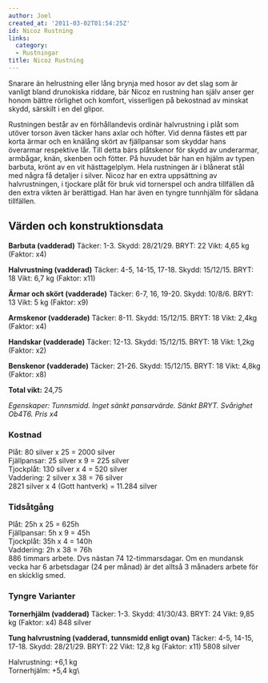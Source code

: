```yaml
---
author: Joel
created_at: '2011-03-02T01:54:25Z'
id: Nicoz Rustning
links:
  category:
  - Rustningar
title: Nicoz Rustning
---
```


Snarare än helrustning eller lång brynja med hosor av det slag som är vanligt bland drunokiska
riddare, bär Nicoz en rustning han själv anser ger honom bättre rörlighet och komfort, visserligen
på bekostnad av minskat skydd, särskilt i en del glipor.

Rustningen består av en förhållandevis ordinär halvrustning i plåt som utöver torson även täcker
hans axlar och höfter. Vid denna fästes ett par korta ärmar och en knälång skört av fjällpansar som
skyddar hans överarmar respektive lår. Till detta bärs plåtskenor för skydd av underarmar, armbågar,
knän, skenben och fötter. På huvudet bär han en hjälm av typen barbuta, krönt av en vit
hästtagelplym. Hela rustningen är i blånerat stål med några få detaljer i silver. Nicoz har en extra
uppsättning av halvrustningen, i tjockare plåt för bruk vid tornerspel och andra tillfällen då den
extra vikten är berättigad. Han har även en tyngre tunnhjälm för sådana tillfällen.

Värden och konstruktionsdata
----------------------------

**Barbuta (vadderad)** Täcker: 1-3. Skydd: 28/21/29. BRYT: 22 Vikt: 4,65 kg (Faktor: x4)

**Halvrustning (vadderad)** Täcker: 4-5, 14-15, 17-18. Skydd: 15/12/15. BRYT: 18 Vikt: 6,7 kg
(Faktor: x11)

**Ärmar och skört (vadderade)** Täcker: 6-7, 16, 19-20. Skydd: 10/8/6. BRYT: 13 Vikt: 5 kg (Faktor:
x9)

**Armskenor (vadderade)** Täcker: 8-11. Skydd: 15/12/15. BRYT: 18 Vikt: 2,4kg (Faktor: x4)

**Handskar (vadderade)** Täcker: 12-13. Skydd: 15/12/15. BRYT: 18 Vikt: 1,2kg (Faktor: x2)

**Benskenor (vadderade)** Täcker: 21-26. Skydd: 15/12/15. BRYT: 18 Vikt: 4,8kg (Faktor: x8)

**Total vikt:** 24,75

*Egenskaper: Tunnsmidd. Inget sänkt pansarvärde. Sänkt BRYT. Svårighet Ob4T6. Pris x4*

### Kostnad

Plåt: 80 silver x 25 = 2000 silver\
Fjällpansar: 25 silver x 9 = 225 silver\
Tjockplåt: 130 silver x 4 = 520 silver\
Vaddering: 2 silver x 38 = 76 silver\
2821 silver x 4 (Gott hantverk) = 11.284 silver

### Tidsåtgång

Plåt: 25h x 25 = 625h\
Fjällpansar: 5h x 9 = 45h\
Tjockplåt: 35h x 4 = 140h\
Vaddering: 2h x 38 = 76h\
886 timmars arbete. Dvs nästan 74 12-timmarsdagar. Om en mundansk vecka har 6 arbetsdagar (24 per
månad) är det alltså 3 månaders arbete för en skicklig smed.

### Tyngre Varianter

**Tornerhjälm (vadderad)** Täcker: 1-3. Skydd: 41/30/43. BRYT: 24 Vikt: 9,85 kg (Faktor: x4) 848
silver

**Tung halvrustning (vadderad, tunnsmidd enligt ovan)** Täcker: 4-5, 14-15, 17-18. Skydd: 28/21/29.
BRYT: 22 Vikt: 12,8 kg (Faktor: x11) 5808 silver

Halvrustning: +6,1 kg\
Tornerhjälm: +5,4 kg\